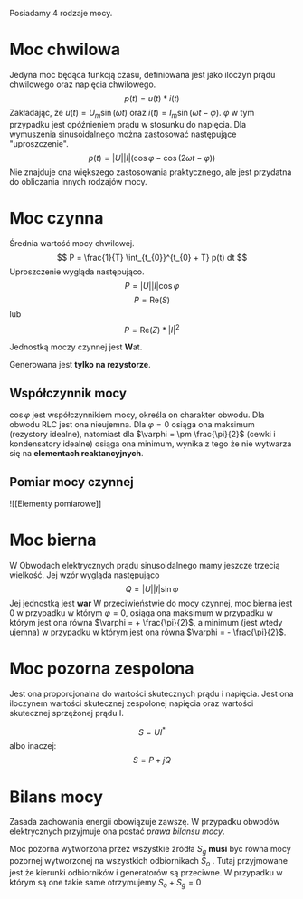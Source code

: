 Posiadamy 4 rodzaje mocy.
# Moc chwilowa
Jedyna moc będąca funkcją czasu, definiowana jest jako iloczyn prądu chwilowego oraz napięcia chwilowego.
$$
p(t) = u(t)*i(t)
$$
Zakładając, że $u(t) =  U_{m} \sin (\omega t)$ oraz $i(t) = I_{m} \sin(\omega t - \varphi)$. $\varphi$ w tym przypadku jest opóźnieniem prądu w stosunku do napięcia.
Dla wymuszenia sinusoidalnego można zastosować następujące "uproszczenie".
$$
p(t) = |U| |I| (\cos \varphi - \cos(2\omega t - \varphi)) 
$$
Nie znajduje ona większego zastosowania praktycznego, ale jest przydatna do obliczania innych rodzajów mocy.

# Moc czynna
Średnia wartość mocy chwilowej.
$$
P = \frac{1}{T} \int_{t_{0}}^{t_{0} + T} p(t) dt
$$
Uproszczenie wygląda następująco.
$$
P = |U| |I| \cos \varphi
$$
$$
P = \mathrm{Re}(S)
$$
lub
$$
P = \mathrm{Re}(Z)*|I|^2
$$

Jednostką moczy czynnej jest **W**at.

Generowana jest **tylko na rezystorze**.
## Współczynnik mocy
$\cos \varphi$ jest współczynnikiem mocy, określa on charakter obwodu. Dla obwodu RLC jest ona nieujemna.
Dla $\varphi = 0$ osiąga ona maksimum (rezystory idealne), natomiast dla $\varphi = \pm \frac{\pi}{2}$ (cewki i kondensatory idealne) osiąga ona minimum, wynika z tego że nie wytwarza się na **elementach reaktancyjnych**. 
## Pomiar mocy czynnej
![[Elementy pomiarowe]]
# Moc bierna
W Obwodach elektrycznych prądu sinusoidalnego mamy jeszcze trzecią wielkość. 
Jej wzór wygląda następująco
$$
Q = |U| |I| \sin \varphi
$$
Jej jednostką jest **war**
W przeciwieństwie do mocy czynnej, moc bierna jest $0$ w przypadku w którym $\varphi = 0$, osiąga ona maksimum w przypadku w którym jest ona równa $\varphi = + \frac{\pi}{2}$, a minimum (jest wtedy ujemna) w przypadku w którym jest ona równa $\varphi = - \frac{\pi}{2}$.

# Moc pozorna zespolona
Jest ona proporcjonalna do wartości skutecznych prądu i napięcia. Jest ona iloczynem wartości skutecznej zespolonej napięcia oraz wartości skutecznej sprzężonej prądu I.

$$
S = UI^*
$$
albo inaczej:
$$
S = P + jQ
$$
# Bilans mocy
Zasada zachowania energii obowiązuje zawszę. W przypadku obwodów elektrycznych przyjmuje ona postać *prawa bilansu mocy*.

Moc pozorna wytworzona przez wszystkie źródła $S_{g}$ **musi** być równa mocy pozornej wytworzonej na wszystkich odbiornikach $S_{o}$ .
Tutaj przyjmowane jest że kierunki odbiorników i generatorów są przeciwne.
W przypadku w którym są one takie same otrzymujemy
$S_{o} + S_{g} = 0$
